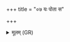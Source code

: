 +++
title = "०७ यः पोता स"

+++
<details><summary>मूलम् (GR)</summary>

यः पोता स पुनातु मा  
बृहद्भिर् देव सवितः ।  
वर्षिष्ठैर् द्याम् इवोपरि ॥
</details>